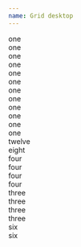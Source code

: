 ```yaml
---
name: Grid desktop
---
```

<div class="row row--demo">
  <div class="columns one">one</div>
  <div class="columns one">one</div>
  <div class="columns one">one</div>
  <div class="columns one">one</div>
  <div class="columns one">one</div>
  <div class="columns one">one</div>
  <div class="columns one">one</div>
  <div class="columns one">one</div>
  <div class="columns one">one</div>
  <div class="columns one">one</div>
  <div class="columns one">one</div>
  <div class="columns one">one</div>
</div>
<div class="row row--demo">
  <div class="columns twelve">twelve</div>
</div>
<div class="row row--demo">
  <div class="columns eight">eight</div>
  <div class="columns four">four</div>
</div>
<div class="row row--demo">
  <div class="columns four">four</div>
  <div class="columns four">four</div>
  <div class="columns four">four</div>
</div>
<div class="row row--demo">
  <div class="columns three">three</div>
  <div class="columns three">three</div>
  <div class="columns three">three</div>
  <div class="columns three">three</div>
</div>
<div class="row row--demo">
  <div class="columns six">six</div>
  <div class="columns six">six</div>
</div>

